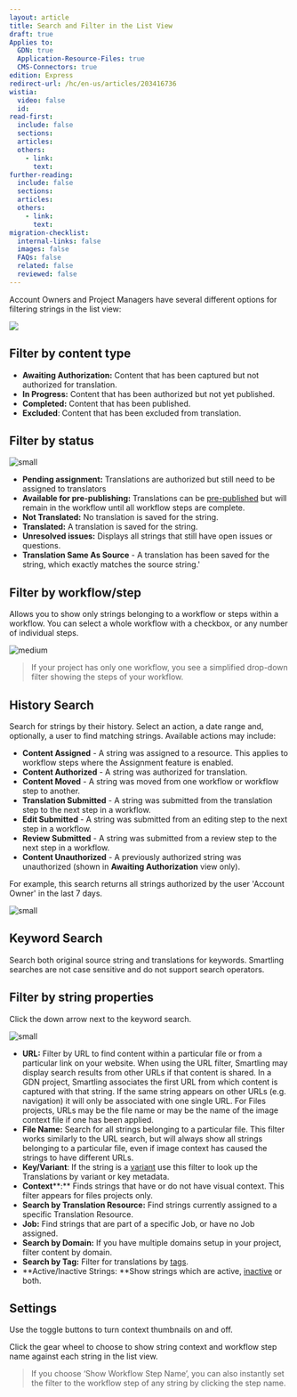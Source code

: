 ```yaml
---
layout: article
title: Search and Filter in the List View
draft: true
Applies to:
  GDN: true
  Application-Resource-Files: true
  CMS-Connectors: true
edition: Express
redirect-url: /hc/en-us/articles/203416736
wistia:
  video: false
  id:
read-first:
  include: false
  sections:
  articles:
  others:
    - link:
      text:
further-reading:
  include: false
  sections:
  articles:
  others:
    - link:
      text:
migration-checklist:
  internal-links: false
  images: false
  FAQs: false
  related: false
  reviewed: false
---
```



Account Owners and Project Managers have several different options for filtering strings in the list view:

![](/uploads/versions/smartling___translations_management-21---x----2488-1396x---.png)

## Filter by content type

* **Awaiting Authorization:** Content that has been captured but not authorized for translation.
* **In Progress:** Content that has been authorized but not yet published.
* **Completed:** Content that has been published.
* **Excluded**: Content that has been excluded from translation.


## Filter by status

![small](/uploads/versions/smartling___translations_management-22---x----392-560x---.png)

* **Pending assignment:** Translations are authorized but still need to be assigned to translators
* **Available for pre-publishing:** Translations can be [pre-published](/hc/en-us/articles/203233287#pre) but will remain in the workflow until all workflow steps are complete.
* **Not Translated:** No translation is saved for the string.
* **Translated:** A translation is saved for the string.
* **Unresolved issues:** Displays all strings that still have open issues or questions.
* **Translation Same As Source** - A translation has been saved for the string, which exactly matches the source string.'


## Filter by workflow/step

Allows you to show only strings belonging to a workflow or steps within a workflow. You can select a whole workflow with a checkbox, or any number of individual steps.

![medium](/uploads/versions/smartling___translations_management-23---x----1546-908x---.png)

> If your project has only one workflow, you see a simplified drop-down filter showing the steps of your workflow.

## History Search

Search for strings by their history. Select an action, a date range and, optionally, a user to find matching strings. Available actions may include:

* **Content Assigned** - A string was assigned to a resource. This applies to workflow steps where the Assignment feature is enabled.
* **Content Authorized** - A string was authorized for translation.
* **Content Moved** - A string was moved from one workflow or workflow step to another.
* **Translation Submitted** - A string was submitted from the translation step to the next step in a workflow.
* **Edit Submitted** - A string was submitted from an editing step to the next step in a workflow.
* **Review Submitted** - A string was submitted from a review step to the next step in a workflow.
* **Content Unauthorized** - A previously authorized string was unauthorized (shown in&nbsp;**Awaiting Authorization**&nbsp;view only).


For example, this search returns all strings authorized by the user 'Account Owner' in the last 7 days.

![small](/uploads/versions/smartling___translations_management-24---x----536-632x---.png)

## Keyword Search

Search both original source string and translations for keywords. Smartling searches are not case sensitive and do not support search operators.

## Filter by string properties

Click the down arrow next to the keyword search.

![small](/uploads/versions/smartling___translations_management-25---x----267-606x---.png)

* **URL:** Filter by URL to find content within a particular file or from a particular link on your website. When using the URL filter, Smartling may display search results from other URLs if that content is shared. In a GDN project, Smartling associates the first URL from which content is captured with that string. If the same string appears on other URLs (e.g. navigation) it will only be associated with one single URL. For Files projects, URLs may be the file name or may be the name of the image context file if one has been applied.
* **File Name:**&nbsp;Search for all strings belonging to a particular file. This filter works similarly to the URL search, but will always show all strings belonging to a particular file, even if image context has caused the strings to have different URLs.
* **Key/Variant**: If the string is a [variant](/hc/en-us/articles/201120226-About-Variants-Global-Delivery-Network) use this filter to look up the Translations by variant or key metadata.
* **Context****:**&nbsp;Finds strings that have or do not have visual context. This filter appears for files projects only.
* **Search by Translation Resource:** Find strings currently assigned to a specific Translation Resource.
* **Job:** Find strings that are part of a specific Job, or have no Job assigned.
* **Search by Domain:** If you have multiple domains setup in your project, filter content by domain.
* **Search by Tag:** Filter for translations by [tags](/hc/en-us/articles/203233287#tag).
* **Active/Inactive Strings:&nbsp;**Show strings which are active, [inactive](/hc/en-us/articles/203587968) or both.


## Settings

Use the toggle buttons to turn context thumbnails on and off.

Click the gear wheel to choose to show string context and workflow step name against each string in the list view.

> If you choose ‘Show Workflow Step Name’, you can also instantly set the filter to the workflow step of any string by clicking the step name.